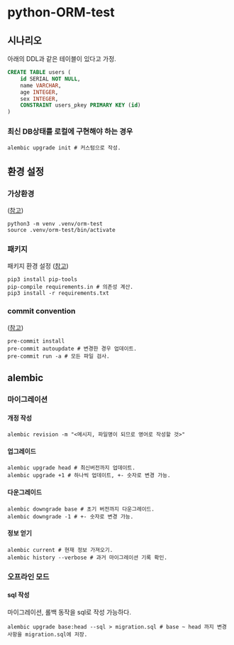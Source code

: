 # python-ORM-test

## 시나리오

아래의 DDL과 같은 테이블이 있다고 가정.

```sql
CREATE TABLE users (
    id SERIAL NOT NULL, 
    name VARCHAR, 
    age INTEGER, 
    sex INTEGER, 
    CONSTRAINT users_pkey PRIMARY KEY (id)
)
```

### 최신 DB상태를 로컬에 구현해야 하는 경우

```Shell
alembic upgrade init # 커스텀으로 작성.
```



## 환경 설정

### 가상환경

([참고](https://docs.python.org/3/library/venv.html))

```Shell
python3 -m venv .venv/orm-test
source .venv/orm-test/bin/activate
```

### 패키지

패키지 환경 설정 ([참고](https://medium.com/packagr/using-pip-compile-to-manage-dependencies-in-your-python-packages-8451b21a949e))

```Shell
pip3 install pip-tools
pip-compile requirements.in # 의존성 계산.
pip3 install -r requirements.txt
```

### commit convention

([참고](https://sxxk2.tistory.com/18?category=1085044))

```Shell
pre-commit install
pre-commit autoupdate # 변경한 경우 업데이트.
pre-commit run -a # 모든 파일 검사.
```

## alembic

### 마이그레이션

#### 개정 작성

```Shell
alembic revision -m "<메시지, 파일명이 되므로 영어로 작성할 것>" 
```

#### 업그레이드

```Shell
alembic upgrade head # 최신버전까지 업데이트.
alembic upgrade +1 # 하나씩 업데이트, +- 숫자로 변경 가능.
```

#### 다운그레이드

```Shell
alembic downgrade base # 초기 버전까지 다운그레이드.
alembic downgrade -1 # +- 숫자로 변경 가능.
```

#### 정보 얻기

```Shell
alembic current # 현재 정보 가져오기.
alembic history --verbose # 과거 마이그레이션 기록 확인.
```

### 오프라인 모드

#### sql 작성

마이그레이션, 롤백 동작을 sql로 작성 가능하다.

```Shell
alembic upgrade base:head --sql > migration.sql # base ~ head 까지 변경사항을 migration.sql에 저장.
```


